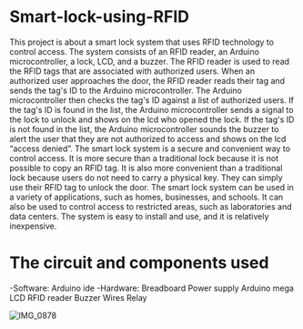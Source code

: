 # Smart-lock-using-RFID
This project is about a smart lock system that uses RFID technology to control access. The system consists of an RFID reader, an Arduino microcontroller, a lock, LCD, and a buzzer. The RFID reader is used to read the RFID tags that are associated with authorized users. When an authorized user approaches the door, the RFID reader reads their tag and sends the tag's ID to the Arduino microcontroller. The Arduino microcontroller then checks the tag's ID against a list of authorized users. If the tag's ID is found in the list, the Arduino microcontroller sends a signal to the lock to unlock and shows on the lcd who opened the lock. If the tag's ID is not found in the list, the Arduino microcontroller sounds the buzzer to alert the user that they are not authorized to access and shows on the lcd “access denied”.
The smart lock system is a secure and convenient way to control access. It is more secure than a traditional lock because it is not possible to copy an RFID tag. It is also more convenient than a traditional lock because users do not need to carry a physical key. They can simply use their RFID tag to unlock the door.
The smart lock system can be used in a variety of applications, such as homes, businesses, and schools. It can also be used to control access to restricted areas, such as laboratories and data centers. The system is easy to install and use, and it is relatively inexpensive.

# The circuit and components used
-Software: 
Arduino ide 
-Hardware:
Breadboard
Power supply Arduino mega LCD
RFID reader Buzzer
Wires Relay

![IMG_0878](https://github.com/RoaaMaged/Smart-lock-using-RFID/assets/105506562/597114b9-9f95-4473-a280-bd0289a9edac)


